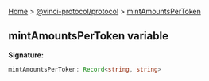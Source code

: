 [Home](./index.md) &gt; [@vinci-protocol/protocol](./protocol.md) &gt; [mintAmountsPerToken](./protocol.mintamountspertoken.md)

## mintAmountsPerToken variable

<b>Signature:</b>

```typescript
mintAmountsPerToken: Record<string, string>
```
